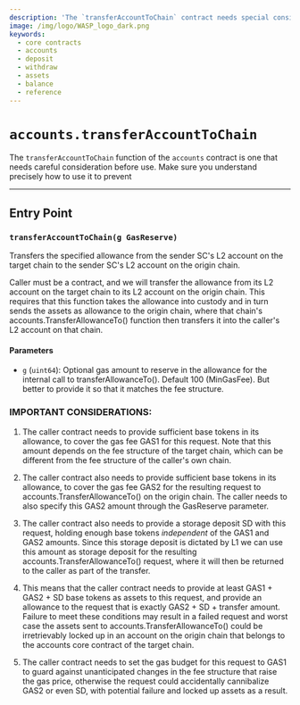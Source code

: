 ```yaml
---
description: 'The `transferAccountToChain` contract needs special consideration.'
image: /img/logo/WASP_logo_dark.png
keywords:
  - core contracts
  - accounts
  - deposit
  - withdraw
  - assets
  - balance
  - reference
---
```

# `accounts.transferAccountToChain`

The `transferAccountToChain` function of the `accounts` contract is one that needs
careful consideration before use. Make sure you understand precisely how to use it to
prevent

---

## Entry Point

### `transferAccountToChain(g GasReserve)`

Transfers the specified allowance from the sender SC's L2 account on
the target chain to the sender SC's L2 account on the origin chain.

Caller must be a contract, and we will transfer the allowance from its L2 account
on the target chain to its L2 account on the origin chain. This requires that
this function takes the allowance into custody and in turn sends the assets as
allowance to the origin chain, where that chain's accounts.TransferAllowanceTo()
function then transfers it into the caller's L2 account on that chain.

#### Parameters

- `g` (`uint64`): Optional gas amount to reserve in the allowance for
  the internal call to transferAllowanceTo(). Default 100 (MinGasFee).
  But better to provide it so that it matches the fee structure.

### IMPORTANT CONSIDERATIONS:

1. The caller contract needs to provide sufficient base tokens in its
   allowance, to cover the gas fee GAS1 for this request.
   Note that this amount depends on the fee structure of the target chain,
   which can be different from the fee structure of the caller's own chain.

2. The caller contract also needs to provide sufficient base tokens in
   its allowance, to cover the gas fee GAS2 for the resulting request to
   accounts.TransferAllowanceTo() on the origin chain. The caller needs to
   also specify this GAS2 amount through the GasReserve parameter.

3. The caller contract also needs to provide a storage deposit SD with
   this request, holding enough base tokens _independent_ of the GAS1 and
   GAS2 amounts.
   Since this storage deposit is dictated by L1 we can use this amount as
   storage deposit for the resulting accounts.TransferAllowanceTo() request,
   where it will then be returned to the caller as part of the transfer.

4. This means that the caller contract needs to provide at least
   GAS1 + GAS2 + SD base tokens as assets to this request, and provide an
   allowance to the request that is exactly GAS2 + SD + transfer amount.
   Failure to meet these conditions may result in a failed request and
   worst case the assets sent to accounts.TransferAllowanceTo() could be
   irretrievably locked up in an account on the origin chain that belongs
   to the accounts core contract of the target chain.

5. The caller contract needs to set the gas budget for this request to
   GAS1 to guard against unanticipated changes in the fee structure that
   raise the gas price, otherwise the request could accidentally cannibalize
   GAS2 or even SD, with potential failure and locked up assets as a result.
